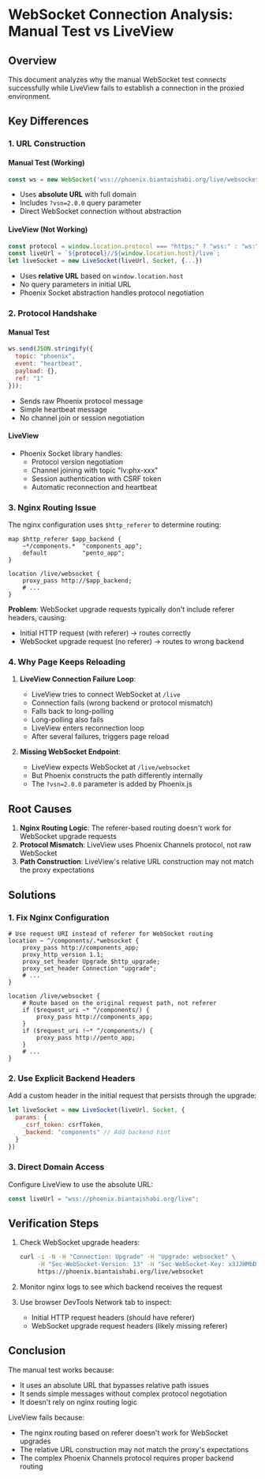 # WebSocket Connection Analysis: Manual Test vs LiveView

## Overview
This document analyzes why the manual WebSocket test connects successfully while LiveView fails to establish a connection in the proxied environment.

## Key Differences

### 1. URL Construction

#### Manual Test (Working)
```javascript
const ws = new WebSocket('wss://phoenix.biantaishabi.org/live/websocket?vsn=2.0.0');
```
- Uses **absolute URL** with full domain
- Includes `?vsn=2.0.0` query parameter
- Direct WebSocket connection without abstraction

#### LiveView (Not Working)
```javascript
const protocol = window.location.protocol === "https:" ? "wss:" : "ws:";
const liveUrl = `${protocol}//${window.location.host}/live`;
let liveSocket = new LiveSocket(liveUrl, Socket, {...})
```
- Uses **relative URL** based on `window.location.host`
- No query parameters in initial URL
- Phoenix Socket abstraction handles protocol negotiation

### 2. Protocol Handshake

#### Manual Test
```javascript
ws.send(JSON.stringify({
  topic: "phoenix",
  event: "heartbeat",
  payload: {},
  ref: "1"
}));
```
- Sends raw Phoenix protocol message
- Simple heartbeat message
- No channel join or session negotiation

#### LiveView
- Phoenix Socket library handles:
  - Protocol version negotiation
  - Channel joining with topic "lv:phx-xxx"
  - Session authentication with CSRF token
  - Automatic reconnection and heartbeat

### 3. Nginx Routing Issue

The nginx configuration uses `$http_referer` to determine routing:

```nginx
map $http_referer $app_backend {
    ~*/components.*  "components_app";
    default          "pento_app";
}

location /live/websocket {
    proxy_pass http://$app_backend;
    # ...
}
```

**Problem**: WebSocket upgrade requests typically don't include referer headers, causing:
- Initial HTTP request (with referer) → routes correctly
- WebSocket upgrade request (no referer) → routes to wrong backend

### 4. Why Page Keeps Reloading

1. **LiveView Connection Failure Loop**:
   - LiveView tries to connect WebSocket at `/live`
   - Connection fails (wrong backend or protocol mismatch)
   - Falls back to long-polling
   - Long-polling also fails
   - LiveView enters reconnection loop
   - After several failures, triggers page reload

2. **Missing WebSocket Endpoint**:
   - LiveView expects WebSocket at `/live/websocket`
   - But Phoenix constructs the path differently internally
   - The `?vsn=2.0.0` parameter is added by Phoenix.js

## Root Causes

1. **Nginx Routing Logic**: The referer-based routing doesn't work for WebSocket upgrade requests
2. **Protocol Mismatch**: LiveView uses Phoenix Channels protocol, not raw WebSocket
3. **Path Construction**: LiveView's relative URL construction may not match the proxy expectations

## Solutions

### 1. Fix Nginx Configuration
```nginx
# Use request URI instead of referer for WebSocket routing
location ~ ^/components/.*websocket {
    proxy_pass http://components_app;
    proxy_http_version 1.1;
    proxy_set_header Upgrade $http_upgrade;
    proxy_set_header Connection "upgrade";
    # ...
}

location /live/websocket {
    # Route based on the original request path, not referer
    if ($request_uri ~* ^/components/) {
        proxy_pass http://components_app;
    }
    if ($request_uri !~* ^/components/) {
        proxy_pass http://pento_app;
    }
    # ...
}
```

### 2. Use Explicit Backend Headers
Add a custom header in the initial request that persists through the upgrade:
```javascript
let liveSocket = new LiveSocket(liveUrl, Socket, {
  params: {
    _csrf_token: csrfToken,
    _backend: "components" // Add backend hint
  }
})
```

### 3. Direct Domain Access
Configure LiveView to use the absolute URL:
```javascript
const liveUrl = "wss://phoenix.biantaishabi.org/live";
```

## Verification Steps

1. Check WebSocket upgrade headers:
   ```bash
   curl -i -N -H "Connection: Upgrade" -H "Upgrade: websocket" \
        -H "Sec-WebSocket-Version: 13" -H "Sec-WebSocket-Key: x3JJHMbDL1EzLkh9GBhXDw==" \
        https://phoenix.biantaishabi.org/live/websocket
   ```

2. Monitor nginx logs to see which backend receives the request

3. Use browser DevTools Network tab to inspect:
   - Initial HTTP request headers (should have referer)
   - WebSocket upgrade request headers (likely missing referer)

## Conclusion

The manual test works because:
- It uses an absolute URL that bypasses relative path issues
- It sends simple messages without complex protocol negotiation
- It doesn't rely on nginx routing logic

LiveView fails because:
- The nginx routing based on referer doesn't work for WebSocket upgrades
- The relative URL construction may not match the proxy's expectations
- The complex Phoenix Channels protocol requires proper backend routing